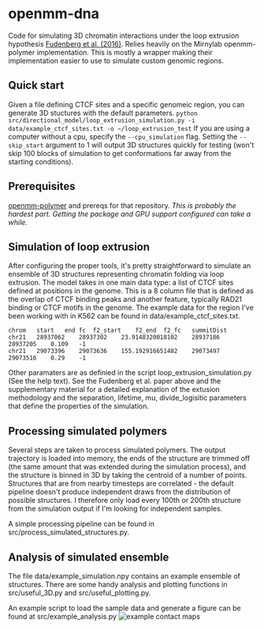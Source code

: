 # openmm-dna
Code for simulating 3D chromatin interactions under the loop extrusion hypothesis [Fudenberg et al. (2016)](http://www.sciencedirect.com/science/article/pii/S2211124716305307). Relies heavily on the Mirnylab openmm-polymer implementation. This is mostly a wrapper making their implementation easier to use to simulate custom genomic regions. 

## Quick start
Given a file defining CTCF sites and a specific genomeic region, you can generate 3D stuctures with the default parameters. 
```python src/directional_model/loop_extrusion_simulation.py -i data/example_ctcf_sites.txt -o ~/loop_extrusion_test```
If you are using a computer without a cpu, specify the ```--cpu_simulation``` flag. Setting the ```--skip_start``` argument to 1 will output 3D structures quickly for testing (won't skip 100 blocks of simulation to get conformations far away from the starting conditions). 

## Prerequisites
[openmm-polymer](https://bitbucket.org/mirnylab/openmm-polymer/overview) and prereqs for that repository. _This is probably the hardest part. Getting the package and GPU support configured can take a while._


## Simulation of loop extrusion 
After configuring the proper tools, it's pretty straightforward to simulate an ensemble of 3D structures representing chromatin folding via loop extrusion. The model takes in one main data type: a list of CTCF sites defined at positions in the genome. This is a 8 column file that is defined as the overlap of CTCF binding peaks and another feature, typically RAD21 binding or CTCF motifs in the genome. The example data for the region I've been working with in K562 can be found in data/example_ctcf_sites.txt.
```
chrom	start	end	fc	f2_start	f2_end	f2_fc	summitDist
chr21	28937062	28937302	23.9148320018102	28937186	28937205	0.109	-1
chr21	29073396	29073636	155.192916651482	29073497	29073516	0.29	-1
```
Other paramaters are as definied in the script loop_extrusion_simulation.py (See the help text). See the Fudenberg et al. paper above and the supplementary material for a detailed explanation of the extusion methodology and the separation, lifetime, mu, divide_logisitic parameters that define the properties of the simulation. 

## Processing simulated polymers
Several steps are taken to process simulated polymers. The output trajectory is loaded into memory, the ends of the structure are trimmed off (the same amount that was extended during the simulation process), and the structure is binned in 3D by taking the centroid of a number of points. Structures that are from nearby timesteps are correlated - the default pipeline doesn't produce independent draws from the distribution of possible structures. I therefore only load every 100th or 200th structure from the simulation output if I'm looking for independent samples.

A simple processing pipeline can be found in src/process_simulated_structures.py. 

## Analysis of simulated ensemble
The file data/example_simulation.npy contains an example ensemble of structures. There are some handy analysis and plotting functions in src/useful_3D.py and src/useful_plotting.py. 

An example script to load the sample data and generate a figure can be found at src/example_analysis.py
![example contact maps](https://github.com/bsiranosian/openmm-dna/raw/master/example_maps.png)